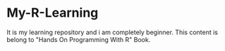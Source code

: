 # My-R-Learning
It is my learning repository and i am completely beginner. This content is belong to "Hands On Programming With R" Book.
